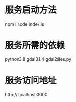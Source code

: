 # 服务启动方法
npm i
node index.js

# 服务所需的依赖
python3.8
gdal3.1.4
gdal2tiles.py

# 服务访问地址
http://localhost:3000
